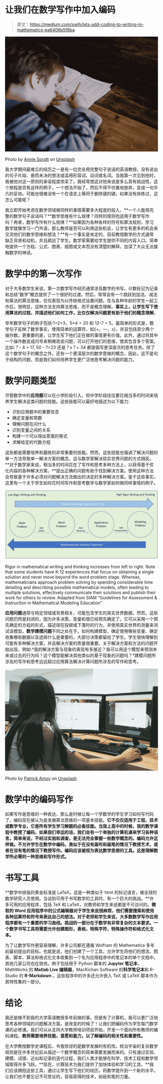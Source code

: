 # 让我们在数学写作中加入编码

> 原文：<https://medium.com/swlh/lets-add-coding-to-writing-in-mathematics-ea6406b5f8ba>

![](img/8e7f453f84d6c8ef5994b7bd628dd4bc.png)

Photo by [Annie Spratt](https://unsplash.com/@anniespratt?utm_source=unsplash&utm_medium=referral&utm_content=creditCopyText) on [Unsplash](https://unsplash.com/search/photos/math-equations?utm_source=unsplash&utm_medium=referral&utm_content=creditCopyText)

我大学期间最难忘的经历之一是有一位完全用完整句子说话的英语教授。没有说出的句子片段、悬而未决的想法或滥用形容词、动词或名词。当我第一次见到他时，我被他对这一原则的承诺程度惊呆了。我经常想这对他来说是多么具有挑战性，这个旅程是否有这样的例子，一个想法开始了，然后不得不优雅地放弃，变成一句平凡的妥协。可能也很难没有一个在语言上等同于删除键的键。如果没有排练过，这怎么可能呢？

我立即开始考虑在数学领域做同样的事情需要多大程度的投入。**一个人能用完整的数学句子说话吗？**数学思维有什么规律？同样的规则也适用于数学写作吗？再者，数学写作有什么规律？**如果因为各种各样的符号和算法规则，学习数学就像学习一门外语，那么教师是否可以利用这些机会，让学生有更多的机会来交流他们的数学思维和想法？**有一个事实是肯定的，目前教授数学的方式通常缺乏背景和动机，并且疏远了学生。数学家需要给学生提供不同的内容入口。简单地提供一个方程、公式、图表、插图或文本而没有清楚的解释，加深了大众无法接触数学的神话。

# 数学中的第一次写作

对于大多数学生来说，第一次数学写作经历通常涉及数字的书写。计数标记为记录和总结“数字”概念提供了一个很好的过渡。然后，常常会有一个跳跃到加法、减法和乘法的算法思维，仅仅表现为以传统格式设置问题。在与各种年龄的学生一起工作后，很明显，这种方法支持算法思维，而不是概念理解。**事实上，让学生写下使用算法的过程，并描述他们如何工作，比仅仅解决问题更有助于他们的概念理解**。

早年数学句子的例子包括:1+2=3，5×4 = 20 和 12–7 = 5。最简单的形式是，数学句子反映了数学事实，使用简单的运算符，如{+，—，x}，并且包括至少两个操作数。更重要的是，让学生写下他们正在做的事情更有价值。此外，通过将其中一个操作数变成问号来稍微改变问题，可以打开他们的思维，使其包含多个答案。比如:？- 4 = 17, 50 - ?=23 还是？x？= 34 都提倡写更深层次的思考任务。除了这个数学句子的概念之外，还有一个更深层次的数学思维的概念。因此，这不是句子结构的问题，而是我们如何培养学生更广泛地思考解决问题的能力。

# 数学问题类型

尽管数学中的**应用题**可以在小学阶段引入，但中学阶段往往要花相当多的时间来培养学生解决这类问题的技能。这些技能可以最好地描述为以下能力:

*   识别应用题中的重要信息
*   确定变量和常数
*   理解问题在问什么
*   识别变量之间的关系
*   构建一个可以得出答案的等式
*   求解给定的代数方程

这些都是需要培养和磨练的非常重要的技能。然而，这些技能也强调了解决问题的单一方法导致单一解决方案的概念。这与数学家解决现实世界问题的方式相反。**对于数学家来说，相当多的时间花在了写作和思考多种方法上，以获得基于优化内容的各种解决方案。**提出正确的问题有助于找到解决方案。使用这种方法会导致基于许多必须对问题解决方法做出的决定的多种解决方案。鉴于这些事实，这里有一个关于学生如何花时间写作和思考数学与数学家如何做同样事情的例子。

![](img/2eaf34401a28d5b32fec7433f5c3df66.png)

Rigor in mathematical writing and thinking increases from left to right. Note that some students have K-12 experiences that focus on obtaining a single solution and never move beyond the word problem stage. Whereas, mathematicians approach problem solving by spending considerable time detailing and describing possible mathematical models, often leading to multiple solutions, effectively communicate their solutions and publish their work for others to review. Adapted from SIAM “Guidelines for Assessment & Instruction in Mathematical Modeling Education”

**应用问题**通常与特定领域或背景相关，可能包含学生的真实世界数据。然而，这些问题仍然是封闭的，因为许多决策、变量和值已经预先确定了。它可以采用一个预先确定的方程的形式，描述球在投掷或下落时的行为，并使用真实世界的测量来测试该模型。**数学建模问题**不同之处在于，如何构建模型、确定使用哪些变量、确定收集哪些数据以及选择什么是重要的，大部分决策都留给了学生。学生很快理解到可能有多种解决方案，并且解决方案的质量很重要。关于解决方案和方法的问题开始出现，例如:*我的解决方案与现象的表现有多接近？我可以用这个模型来预测未来或过去的行为吗？这个模型能解决其他类似的基于现象的问题吗？*建模问题所涉及的写作和思考远远超过应用算法解决计算问题所涉及的写作和思考。

![](img/c6587012499c5ae45d34c93a3dc1c9d9.png)

Photo by [Patrick Amoy](https://unsplash.com/@napzphoto?utm_source=unsplash&utm_medium=referral&utm_content=creditCopyText) on [Unsplash](https://unsplash.com/search/photos/programmer-girls?utm_source=unsplash&utm_medium=referral&utm_content=creditCopyText)

# 数学中的编码写作

如果写作是思维的一种表达，那么是时候让每一个学数学的学生学习如何写代码了。编码现在被认为是发展算法思维的一项基本技能。**它不仅仅适用于工程、技术或数学专业，它是所有学生学习解题的必备技能。当我上高中的时候，我的数学课程中教授了编码，如果我们幸运的话，我们会有一个单独的计算机课来学习各种语言。简单来说，不经过实验和调查，是无法完全掌握一些数学概念的。编码允许这样做。不允许学生在数学中编码，类似于在没有画布和画笔的情况下教授艺术，或者在没有笔的情况下教授写作。编码应该被视为表达数学思想的工具。这是理解数学所必需的一种思维和写作形式。**

# 书写工具

**数学中排版的黄金标准是 LaTeX。这是一种类似于 html 的标记语言，被全球的数学研究人员使用。当谈到可用于书写数学的工具时，有一个巨大的挑战。**许多可用的应用程序，包括 TeX 和 LaTeX，对教师和学生来说都是不可访问的。**微软的 Word 应用程序中的公式编辑器对于学生来说很麻烦，他们需要搜索和使用各种运算符和符号来表达自己的想法。对于老师和学生来说，大多数数学写作应用程序都有一个重要的学习曲线。挑战的一部分在于数学有非常复杂的文本要求。**一个数学书写工具将需要允许创建图形，表格，特殊字符，特殊操作符和格式化文本。****

为了让数学写作更容易理解，许多公司都在遵循 Wolfram 的 Mathematica 多年前最初提出的目标。也就是说，他们创建了一个工具，允许学生将他们的想法、图表、脚本、算法和格式化文本收集到一个名为应用程序中的笔记本的单个文档中。其他几家公司也在效仿。例子包括用于 Python 脚本的 **Jupyter 笔记本**，MathWorks 的 **Matlab Live 编辑器**，MacKichan Software 的**科学笔记本**和 R-Studio 的 **R-Markdown** 。这些程序中的许多还允许嵌入 TeX 或 LaTeX 脚本作为其特性集的一部分。

# 结论

我还是做不到我的大学英语教授多年前做的事。但是有了计算机，我可以更广泛地思考各种领域的问题解决方案。是改变的时候了！让我们把编码作为学生每门数学课的必修课。我们可以从支持大学教师培训项目开始，开发一个面向所有教师的编码课程。**教师需要培养技能、意愿和能力，以了解编码的相关性和重要性。**

在大学教授数学史课程后，令我惊讶的是数学发展的有机性。统治宇宙的复杂数学规则是在许多世纪前从描述一个数字概念的简单需要发展而来的。只有通过实验、建模、试错、近似和记录的迭代过程，我们人类才能够在科学、技术工程和数学领域取得许多飞跃。**现在，计算技术为我们提供了加快体验和学习的工具。**我们应该拥抱这些工具，通过让学生写下他们的经历，将数学提升到一个新的水平。让我们也不要忘记不可思议的，容易获得的技术，如纸和笔的力量。